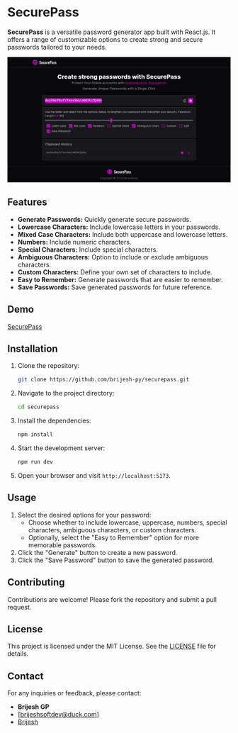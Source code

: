 # SecurePass

**SecurePass** is a versatile password generator app built with React.js. It offers a range of customizable options to create strong and secure passwords tailored to your needs.

![alt text](<Screenshot from 2024-07-21 13-36-40.png>)

## Features

- **Generate Passwords:** Quickly generate secure passwords.
- **Lowercase Characters:** Include lowercase letters in your passwords.
- **Mixed Case Characters:** Include both uppercase and lowercase letters.
- **Numbers:** Include numeric characters.
- **Special Characters:** Include special characters.
- **Ambiguous Characters:** Option to include or exclude ambiguous characters.
- **Custom Characters:** Define your own set of characters to include.
- **Easy to Remember:** Generate passwords that are easier to remember.
- **Save Passwords:** Save generated passwords for future reference.

## Demo

 [SecurePass](https://secure-pass-nine.vercel.app/)

## Installation

1. Clone the repository:
   ```bash
   git clone https://github.com/brijesh-py/securepass.git
   ```
2. Navigate to the project directory:
   ```bash
   cd securepass
   ```
3. Install the dependencies:
   ```bash
   npm install
   ```
4. Start the development server:
   ```bash
   npm run dev
   ```
5. Open your browser and visit `http://localhost:5173`.

## Usage

1. Select the desired options for your password:
   - Choose whether to include lowercase, uppercase, numbers, special characters, ambiguous characters, or custom characters.
   - Optionally, select the "Easy to Remember" option for more memorable passwords.
2. Click the "Generate" button to create a new password.
3. Click the "Save Password" button to save the generated password.

## Contributing

Contributions are welcome! Please fork the repository and submit a pull request.

## License

This project is licensed under the MIT License. See the [LICENSE](LICENSE) file for details.

## Contact

For any inquiries or feedback, please contact:

- **Brijesh GP**
- [brijeshsoftdev@duck.com]
- [Brijesh](https://github.com/brijesh-py)

